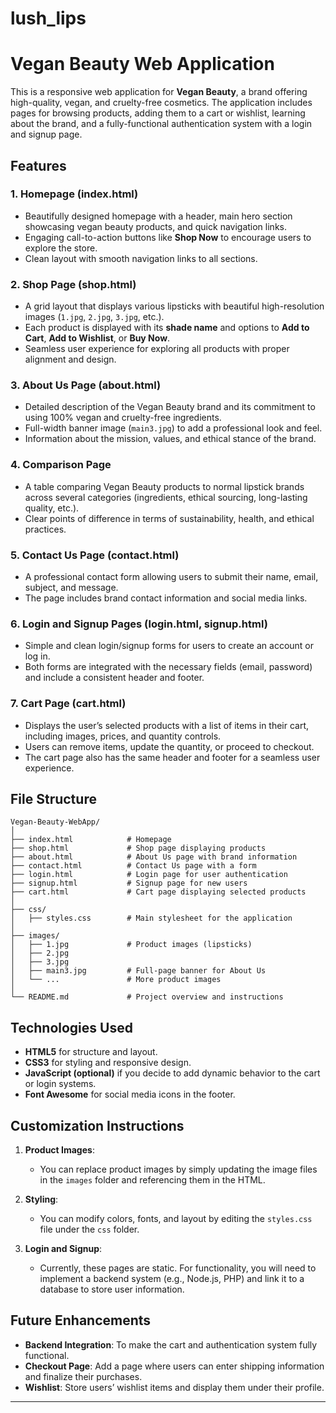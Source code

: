 # lush_lips

# Vegan Beauty Web Application

This is a responsive web application for **Vegan Beauty**, a brand offering high-quality, vegan, and cruelty-free cosmetics. The application includes pages for browsing products, adding them to a cart or wishlist, learning about the brand, and a fully-functional authentication system with a login and signup page.

## Features

### 1. **Homepage (index.html)**
   - Beautifully designed homepage with a header, main hero section showcasing vegan beauty products, and quick navigation links.
   - Engaging call-to-action buttons like **Shop Now** to encourage users to explore the store.
   - Clean layout with smooth navigation links to all sections.

### 2. **Shop Page (shop.html)**
   - A grid layout that displays various lipsticks with beautiful high-resolution images (`1.jpg`, `2.jpg`, `3.jpg`, etc.).
   - Each product is displayed with its **shade name** and options to **Add to Cart**, **Add to Wishlist**, or **Buy Now**.
   - Seamless user experience for exploring all products with proper alignment and design.

### 3. **About Us Page (about.html)**
   - Detailed description of the Vegan Beauty brand and its commitment to using 100% vegan and cruelty-free ingredients.
   - Full-width banner image (`main3.jpg`) to add a professional look and feel.
   - Information about the mission, values, and ethical stance of the brand.

### 4. **Comparison Page**
   - A table comparing Vegan Beauty products to normal lipstick brands across several categories (ingredients, ethical sourcing, long-lasting quality, etc.).
   - Clear points of difference in terms of sustainability, health, and ethical practices.

### 5. **Contact Us Page (contact.html)**
   - A professional contact form allowing users to submit their name, email, subject, and message.
   - The page includes brand contact information and social media links.

### 6. **Login and Signup Pages (login.html, signup.html)**
   - Simple and clean login/signup forms for users to create an account or log in.
   - Both forms are integrated with the necessary fields (email, password) and include a consistent header and footer.

### 7. **Cart Page (cart.html)**
   - Displays the user’s selected products with a list of items in their cart, including images, prices, and quantity controls.
   - Users can remove items, update the quantity, or proceed to checkout.
   - The cart page also has the same header and footer for a seamless user experience.

## File Structure

```
Vegan-Beauty-WebApp/
│
├── index.html            # Homepage
├── shop.html             # Shop page displaying products
├── about.html            # About Us page with brand information
├── contact.html          # Contact Us page with a form
├── login.html            # Login page for user authentication
├── signup.html           # Signup page for new users
├── cart.html             # Cart page displaying selected products
│
├── css/
│   ├── styles.css        # Main stylesheet for the application
│
├── images/
│   ├── 1.jpg             # Product images (lipsticks)
│   ├── 2.jpg
│   ├── 3.jpg
│   ├── main3.jpg         # Full-page banner for About Us
│   └── ...               # More product images
│
└── README.md             # Project overview and instructions
```

## Technologies Used

- **HTML5** for structure and layout.
- **CSS3** for styling and responsive design.
- **JavaScript (optional)** if you decide to add dynamic behavior to the cart or login systems.
- **Font Awesome** for social media icons in the footer.

## Customization Instructions

1. **Product Images**: 
   - You can replace product images by simply updating the image files in the `images` folder and referencing them in the HTML.
   
2. **Styling**:
   - You can modify colors, fonts, and layout by editing the `styles.css` file under the `css` folder.

3. **Login and Signup**:
   - Currently, these pages are static. For functionality, you will need to implement a backend system (e.g., Node.js, PHP) and link it to a database to store user information.

## Future Enhancements

- **Backend Integration**: To make the cart and authentication system fully functional.
- **Checkout Page**: Add a page where users can enter shipping information and finalize their purchases.
- **Wishlist**: Store users’ wishlist items and display them under their profile.

---


